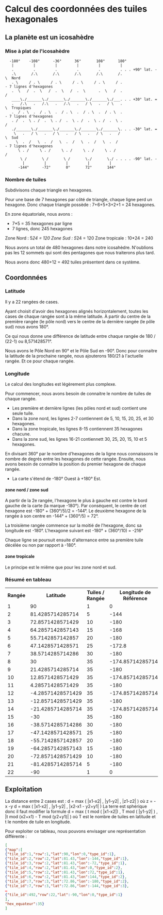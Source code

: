 Calcul des coordonnées des tuiles hexagonales
=============================================

La planète est un icosahèdre
----------------------------

### Mise à plat de l'icosahèdre

```
  -180°    -108°      -36°      36°       108°      180°
   |         |         |         |         |         |
   .         .         .         .         .         . . . +90° lat. -
   .\       /.\       /.\       /.\       /.\       /.                \  Nord
   . \     / . \     / . \     / . \     / . \     / .                 - 7 lignes d'hexagones
   .  \   /  .  \   /  .  \   /  .  \      .  \   /  .                /
   ____\./_______\./_______\./_______\./_______\./___. . . +30° lat. =
   .   /.\   .   /.\   .   /.\   .   / \   .   / \   .                \  Tropiques
   .  / . \  .  / . \  .  / . \  .  / . \  .  / . \  .                 - 7 lignes d'hexagones
   . /  .  \ . /  .  \ . /  .  \ . /  .  \ . /  .  \ .                /
   ./_______\./_______\./_______\./_______\./_______\. . . -30° lat. =
    \   .   / \   .   / \   .   / \   .   / \   .   /                  \  Sud
     \  .  /   \  .  /   \  .  /   \  .  /   \  .  /                   - 7 lignes d'hexagones
      \ . /     \ . /     \ . /     \ . /     \ . /                   /
       \ /       \ /       \ /       \./       \./ . . . . -90° lat. -
        |         |         |         |         |
      -144°      -72°       0°       72°       144°

```

### Nombre de tuiles

Subdivisons chaque triangle en hexagones.

Pour une base de 7 hexagones par côté de triangle, chaque ligne perd un hexagone.
Donc chaque triangle possède : 7+6+5+3+2+1 = 24 hexagones.

En zone équatoriale, nous avons :
* 7*5 = 35 hexagones par ligne
* 7 lignes, donc 245 hexagones

 Zone Nord      :  5*24 = 120
 Zone Sud       :  5*24 = 120
 Zone tropicale : 10*24 = 240

Nous avons un total de 480 hexagones dans notre icosahèdre. 
N'oublions pas les 12 sommets qui sont des pentagones que nous traiterons plus tard.

Nous avons donc 480+12 = 492 tuiles présentent dans ce système.

Coordonnées
-----------

### Latitude

Il y a 22 rangées de cases.

Ayant choisit d'avoir des hexagones alignés horizontalement, toutes les cases de chaque rangée sont à la même latitude.
À partir du centre de la première rangée (le pôle nord) vers le centre de la dernière rangée (le pôle sud) nous avons 180°.

Ce qui nous donne une différence de latitude entre chaque rangée de 180 / (22-1) ou 8,571428571°.

Nous avons le Pôle Nord en 90° et le Pôle Sud en -90°. Donc pour connaitre la latitude de la prochaine rangée, nous ajouterons 180/21 à l'actuelle rangée. Et ce pour chaque rangée.

### Longitude

Le calcul des longitudes est légèrement plus complexe.

Pour commencer, nous avons besoin de connaitre le nombre de tuiles de chaque rangée.
* Les première et dernière lignes (les pôles nord et sud) contient une seule tuile.
* Dans la zone nord, les lignes 2-7 contiennent de 5, 10, 15, 20, 25, et 30 hexagones.
* Dans la zone tropicale, les lignes 8-15 contiennent 35 hexagones chacune.
* Dans la zone sud, les lignes 16-21 contiennett 30, 25, 20, 15, 10 et 5 hexagones.

En divisant 360° par le nombre d'hexagones de la ligne nous connaissons le nombre de degrés entre les hexagones de cette rangée.
Ensuite, nous avons besoin de connaître la position du premier hexagone de chaque rangée.
* La carte s'étend de -180° Ouest à +180° Est.

#### zone nord / zone sud

A partir de la 2e rangée, l'hexagone le plus à gauche est contre le bord gauche de la carte (la marque -180°). Par conséquent, le centre de cet hexagone est -180° + (360°/5)/2 = -144°.
Le deuxième hexagone de la rangée à son centre en -144° + (360°/5) = 72°.

La troisième rangée commence sur la moitié de l'hexagone, donc sa longitude est -180°.
L'hexagone suivant est -180° + (360°/10)  = -216°

Chaque ligne se poursuit ensuite d'alternance entre sa première tuile décélée ou non par rapport à -180°.

#### zone tropicale

Le principe est le miême que pour les zone nord et sud.

### Résumé en tableau

<table>
<tr><th>Rangée</th><th>Latitude</th><th>Tuiles / Rangée</th><th>Longitude de Référence</th><th>Incrémentation</th></tr>
<tr><td>1</td> <td>90</td><td>1</td><td>0</td><td>-</td></tr>
<tr><td>2</td> <td>81.4285714285714</td><td>5</td><td>-144</td><td>72</td></tr>
<tr><td>3</td> <td>72.8571428571429</td><td>10</td><td>-180</td><td>36</td></tr>
<tr><td>4</td> <td>64.2857142857143</td><td>15</td><td>-168</td><td>24</td></tr>
<tr><td>5</td> <td>55.7142857142857</td><td>20</td><td>-180</td><td>18</td></tr>
<tr><td>6</td> <td>47.1428571428571</td><td>25</td><td>-172.8</td><td>14.4</td></tr>
<tr><td>7</td> <td>38.5714285714286</td><td>30</td><td>-180</td><td>12</td></tr>
<tr><td>8</td> <td>30</td><td>35</td><td>-174.857142857143</td><td>10.2857142857143</td></tr>
<tr><td>9</td> <td>21.4285714285714</td><td>35</td><td>-180</td><td>10.2857142857143</td></tr>
<tr><td>10</td><td>12.8571428571429</td><td>35</td><td>-174.857142857143</td><td>10.2857142857143</td></tr>
<tr><td>11</td><td>4.28571428571429</td><td>35</td><td>-180</td><td>10.2857142857143</td></tr>
<tr><td>12</td><td>-4.28571428571429</td><td>35</td><td>-174.857142857143</td><td>10.2857142857143</td></tr>
<tr><td>13</td><td>-12.8571428571429</td><td>35</td><td>-180</td><td>10.2857142857143</td></tr>
<tr><td>14</td><td>-21.4285714285714</td><td>35</td><td>-174.857142857143</td><td>10.2857142857143</td></tr>
<tr><td>15</td><td>-30</td><td>35</td><td>-180</td><td>10.2857142857143</td></tr>
<tr><td>16</td><td>-38.5714285714286</td><td>30</td><td>-180</td><td>12</td></tr>
<tr><td>17</td><td>-47.1428571428571</td><td>25</td><td>-180</td><td>14.4</td></tr>
<tr><td>18</td><td>-55.7142857142857</td><td>20</td><td>-180</td><td>18</td></tr>
<tr><td>19</td><td>-64.2857142857143</td><td>15</td><td>-180</td><td>24</td></tr>
<tr><td>20</td><td>-72.8571428571429</td><td>10</td><td>-180</td><td>36</td></tr>
<tr><td>21</td><td>-81.4285714285714</td><td>5</td><td>-180</td><td>72</td></tr>
<tr><td>22</td><td>-90</td><td>1</td><td>0</td><td>-</td></tr>
</table>

Exploitation
------------

La distance entre 2 cases est :
  d = max ( |x1-x2| , |y1-y2| , |z1-z2| ) où z = -x -y
  d = max ( |x1-x2| , |y1-y2| , |x2-x1 - y2+y1| )
La terre est sphérique donc il faut modifier la formule
  d = max ( t mod ( |x1-x2|) , T mod ( |y1-y2| ) , |t mod (x2+x1) - T mod (y2+y1)| )   où T est le nombre de tuiles en latitude et t le nombre de tuile en longitude.


Pour exploiter ce tableau, nous pouvons envisager une représentation différente :

```json
[
{"map":[
{"tile_id":1,"row":1,"lat":90,"lon":0,"type_id":1},
{"tile_id":2,"row":2,"lat":81.43,"lon":-144,"type_id":1},
{"tile_id":3,"row":2,"lat":81.43,"lon":-72,"type_id":1},
{"tile_id":4,"row":2,"lat":81.43,"lon":0,"type_id":2},
{"tile_id":5,"row":2,"lat":81.43,"lon":72,"type_id":1},
{"tile_id":6,"row":2,"lat":81.43,"lon":144,"type_id":2},
{"tile_id":7,"row":3,"lat":72.86,"lon":-180,"type_id":2},
{"tile_id":7,"row":3,"lat":72.86,"lon":-144,"type_id":3},
…
{"tile_id":492,"row":22,"lat":-90,"lon":0,"type_id":1}
],
"hex_equateur":35}
]
```
